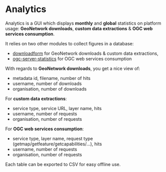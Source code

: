 Analytics
=========

Analytics is a GUI which displays **monthly** and **global** statistics on platform usage: **GeoNetwork downloads**, **custom data extractions** & **OGC web services consumption**.


It relies on two other modules to collect figures in a database:
 * [downloadform](downloadform/README.md) for GeoNetwork downloads & custom data extractions,
 * [ogc-server-statistics](ogc-server-statistics/README.md) for OGC web services consumption


With regards to **GeoNetwork downloads**, you get a nice view of:
 * metadata id, filename, number of hits
 * username, number of downloads
 * organisation, number of downloads

For **custom data extractions**:
 * service type, service URL, layer name, hits
 * username, number of requests
 * organisation, number of requests
 
For **OGC web services consumption**:
 * service type, layer name, request type (getmap/getfeature/getcapabilities/...), hits
 * username, number of requests
 * organisation, number of requests

Each table can be exported to CSV for easy offline use.